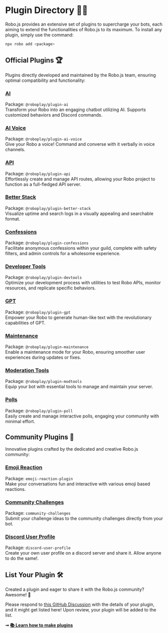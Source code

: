 # Plugin Directory 🤖🔌

Robo.js provides an extensive set of plugins to supercharge your bots, each aiming to extend the functionalities of Robo.js to its maximum. To install any plugin, simply use the command:
```sh
npx robo add <package>
```

## Official Plugins 🏆

Plugins directly developed and maintained by the Robo.js team, ensuring optimal compatibility and functionality:

### [AI](https://github.com/Wave-Play/robo.js/tree/main/packages/plugin-ai)
Package: `@roboplay/plugin-ai`  
Transform your Robo into an engaging chatbot utilizing AI. Supports customized behaviors and Discord commands.

### [AI Voice](https://github.com/Wave-Play/robo.js/tree/main/packages/plugin-ai-voice)
Package: `@roboplay/plugin-ai-voice`  
Give your Robo a voice! Command and converse with it verbally in voice channels.

### [API](https://github.com/Wave-Play/robo.js/tree/main/packages/plugin-api)
Package: `@roboplay/plugin-api`  
Effortlessly create and manage API routes, allowing your Robo project to function as a full-fledged API server.

### [Better Stack](https://github.com/Wave-Play/robo.js/tree/main/packages/plugin-better-stack)
Package: `@roboplay/plugin-better-stack`  
Visualize uptime and search logs in a visually appealing and searchable format.

### [Confessions](https://github.com/Wave-Play/robo.js/tree/main/packages/plugin-confessions)
Package: `@roboplay/plugin-confessions`  
Facilitate anonymous confessions within your guild, complete with safety filters, and admin controls for a wholesome experience.

### [Developer Tools](https://github.com/Wave-Play/robo.js/tree/main/packages/plugin-devtools)
Package: `@roboplay/plugin-devtools`  
Optimize your development process with utilities to test Robo APIs, monitor resources, and replicate specific behaviors.

### [GPT](https://github.com/Wave-Play/robo.js/tree/main/packages/plugin-gpt)
Package: `@roboplay/plugin-gpt`  
Empower your Robo to generate human-like text with the revolutionary capabilities of GPT.

### [Maintenance](https://github.com/Wave-Play/robo.js/tree/main/packages/plugin-maintenance)
Package: `@roboplay/plugin-maintenance`  
Enable a maintenance mode for your Robo, ensuring smoother user experiences during updates or fixes.

### [Moderation Tools](https://github.com/Wave-Play/robo.js/tree/main/packages/plugin-modtools)
Package: `@roboplay/plugin-modtools`  
Equip your bot with essential tools to manage and maintain your server.

### [Polls](https://github.com/Wave-Play/robo.js/tree/main/packages/plugin-poll)
Package: `@roboplay/plugin-poll`  
Easily create and manage interactive polls, engaging your community with minimal effort.

## Community Plugins 🎉

Innovative plugins crafted by the dedicated and creative Robo.js community:

### [Emoji Reaction](https://www.npmjs.com/package/emoji-reaction-plugin)
Package: `emoji-reaction-plugin`  
Make your conversations fun and interactive with various emoji based reactions.

### [Community Challenges](https://www.npmjs.com/package/community-challenges)
Package: `community-challenges`  
Submit your challenge ideas to the community challenges directly from your bot.

### [Discord User Profile](https://www.npmjs.com/package/discord-user-profile)
Package: `discord-user-profile`  
Create your own user profile on a discord server and share it. Allow anyone to do the same!.

## List Your Plugin 🛠️

Created a plugin and eager to share it with the Robo.js community? Awesome! 🌟

Please respond to [this GitHub Discussion](https://github.com/Wave-Play/robo.js/discussions/48) with the details of your plugin, and it might get listed here! Upon review, your plugin will be added to the list.

**➞ [📚 Learn how to make plugins](/docs/advanced/plugins#creating-plugins)**
